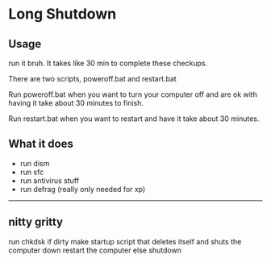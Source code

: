 # Long Shutdown
## Usage
run it bruh. It takes like 30 min to complete these checkups.

There are two scripts, poweroff.bat and restart.bat

Run poweroff.bat when you want to turn your computer off and are ok with having it take about 30 minutes to finish.

Run restart.bat when you want to restart and have it take about 30 minutes.

## What it does
* run dism
* run sfc
* run antivirus stuff
* run defrag (really only needed for xp)

----------
nitty gritty
----------
run chkdsk
	if dirty
		make startup script that deletes itself and shuts the computer down
		restart the computer
	else
		shutdown
